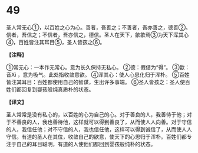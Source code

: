 # 49


圣人常无心①，以百姓之心为心。善者，吾善之；不善者，吾亦善之，德善②。信者，吾信之；不信者，吾亦信之，德信。圣人在天下，歙歙焉③为天下浑其心④，百姓皆注其耳目⑤，圣人皆孩之⑥。

**【注释】**

①常无心：一本作无常心。意为长久保持无私心。
②德：假借为“得”。
③歙：音Xi ，意为吸气。此处指收敛意欲。
④浑其心：使人心思化归于浑朴。
⑤百姓皆注其耳目：百姓都使用自己的智谋，生出许多事端。
⑥圣人皆孩之：圣人使百姓们都回复到婴孩般纯真质朴的状态。

**【译文】**

圣人常常是没有私心的，以百姓的心为自己的心。对于善良的人，我善待于他；对于不善良的人，我也善待他，这样就可以得到善良了，从而使人人向善。对于守信的人，我信任他；对不守信的人，我也信任他，这样可以得到诚信了，从而使人人守信。有道的圣人在其位，收敛自己的欲意，使天下的心思归于浑朴。百姓们都专注于自己的耳目聪明，有道的人使他们都回到婴孩般纯朴的状态。
